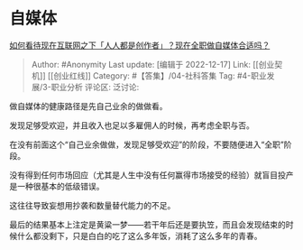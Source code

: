 # 自媒体
[如何看待现在互联网之下「人人都是创作者」？现在全职做自媒体合适吗？](https://www.zhihu.com/question/572725490/answer/2804880074)

> Author: #Anonymity
> Last update: [编辑于 2022-12-17]
> Link: [[创业契机]] [[创业红线]]
> Category: #【答集】/04-社科答集
> Tag: #4-职业发展/3-职业分析
> 评论区:
> 泛讨论:

做自媒体的健康路径是先自己业余的做做看。

发现足够受欢迎，并且收入也足以多雇佣人的时候，再考虑全职与否。

在没有前面这个“自己业余做做，发现足够受欢迎”的阶段，不要随便进入“全职”阶段。

没有得到任何市场回应（尤其是人生中没有任何赢得市场接受的经验）就盲目投产是一种很基本的低级错误。

这往往导致妄想用抄袭和数量替代能力的不足。

最后的结果基本上注定是黄粱一梦——若干年后还是要执笠，而且会发现结束的时候什么都没剩下，只是白白的吃了这么多年饭，消耗了这么多年的青春。
